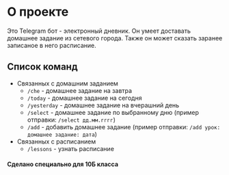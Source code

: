 # О проекте
Это Telegram бот - электронный дневник.
Он умеет доставать домашнее задание из сетевого города.
Также он может сказать заранее записаное в него расписание.

## Список команд
- Связанных с домашним заданием
  - `/che` - домашнее задание на завтра
  - `/today` - домашнее задание на сегодня
  - `/yesterday` - домашнее задание на вчерашний день
  - `/select` - домашнее задание по выбранному дню (пример отправки: `/select дд.мм.гггг`)
  - `/add` - добавить домашнее задание (пример отправки: `/add урок: домашнее задание: дата`)
- Связанных с расписанием
  - `/lessons` - узнать расписание

#### Сделано специально для 10Б класса
